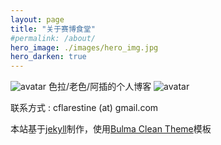 ```yaml
---
layout: page
title: "关于赛博食堂"
#permalink: /about/
hero_image: ./images/hero_img.jpg
hero_darken: true
---
```


![avatar](/images/rice.ico) 色拉/老色/阿插的个人博客 ![avatar](/images/rice.ico)

联系方式  :  cflarestine (at) gmail.com




本站基于[jekyll][jekyll-organization]制作，使用[Bulma Clean Theme][bulma-clean-theme]模板

[jekyll-organization]: https://github.com/jekyll
[bulma-clean-theme]:https://www.csrhymes.com/bulma-clean-theme/